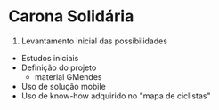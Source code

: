 # Carona Solidária

1. Levantamento inicial das possibilidades
  - Estudos iniciais
  - Definição do projeto
    - material GMendes
  - Uso de solução mobile
  - Uso de know-how adquirido no "mapa de ciclistas"
